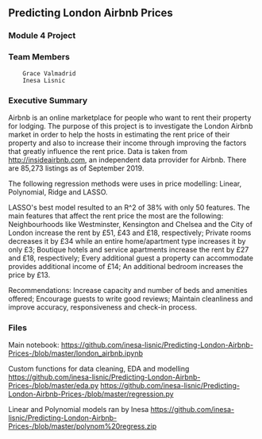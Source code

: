 ## Predicting London Airbnb Prices

### Module 4 Project

### Team Members
        Grace Valmadrid
        Inesa Lisnic

### Executive Summary

Airbnb is an online marketplace for people who want to rent their property for lodging. The purpose of this project is to investigate the London Airbnb market in order to help the hosts in estimating the rent price of their property and also to increase their income through improving the factors that greatly influence the rent price. Data is taken from http://insideairbnb.com, an independent data prrovider for Airbnb.  There are 85,273 listings as of September 2019.

The following regression methods were uses in price modelling:  Linear, Polynomial, Ridge and LASSO.

LASSO's best model resulted to an R^2 of 38% with only 50 features. The main features that affect the rent price the most are the following: 
        Neighbourhoods like Westminster, Kensington and Chelsea and the City of London increase the rent by £51, £43 and £18, respectively;
        Private rooms decreases it by £34 while an entire home/apartment type increases it by only £3;
        Boutique hotels and service apartments increase the rent by £27 and £18, respectively;
        Every additional guest a property can accommodate provides additional income of £14;
        An additional bedroom increases the price by £13.

Recommendations:
        Increase capacity and number of beds and amenities offered;
        Encourage guests to write good reviews;
        Maintain cleanliness and improve accuracy, responsiveness and check-in process.

### Files

Main notebook:
        https://github.com/inesa-lisnic/Predicting-London-Airbnb-Prices-/blob/master/london_airbnb.ipynb

Custom functions for data cleaning, EDA and modelling
        https://github.com/inesa-lisnic/Predicting-London-Airbnb-Prices-/blob/master/eda.py
        https://github.com/inesa-lisnic/Predicting-London-Airbnb-Prices-/blob/master/regression.py

Linear and Polynomial models ran by Inesa
        https://github.com/inesa-lisnic/Predicting-London-Airbnb-Prices-/blob/master/polynom%20regress.zip

